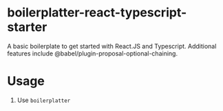 # boilerplatter-react-typescript-starter

A basic boilerplate to get started with React.JS and Typescript. Additional features include @babel/plugin-proposal-optional-chaining.

# Usage

1. Use `boilerplatter`
